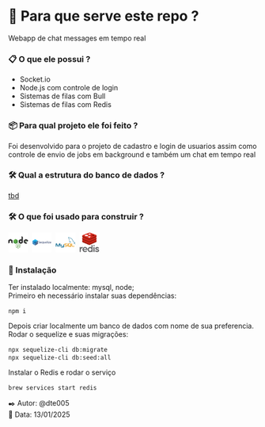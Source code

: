 <h1> 🚀 Para que serve este repo ?</h1>
<p>Webapp de chat messages em tempo real</p>

<h3> 📋 O que ele possui ?</h3>
<ul>
 <li>Socket.io</li>
 <li>Node.js com controle de login</li>
 <li>Sistemas de filas com Bull</li>
 <li>Sistemas de filas com Redis</li>
</ul>

<h3> 📦 Para qual projeto ele foi feito ?</h3>
<p>Foi desenvolvido para o projeto de cadastro e login de usuarios assim como controle de envio de jobs em background e também um chat em tempo real</p>

<h3> 🛠️ Qual a estrutura do banco de dados ?</h3>

<a href="">tbd</a>

<h3> 🛠️ O que foi usado para construir ?</h3>
<div>
  <img src="https://github.com/devicons/devicon/blob/master/icons/nodejs/nodejs-original-wordmark.svg" title="Node.Js" alt="Nodejs" width="40" height="40"/>&nbsp;
  <img src="https://github.com/devicons/devicon/blob/master/icons/sequelize/sequelize-original-wordmark.svg" title="Sequelize" alt="Sequelize" width="40" height="40"/>&nbsp;
  <img src="https://github.com/devicons/devicon/blob/master/icons/mysql/mysql-original-wordmark.svg" title="Mysql" alt="Mysql" width="40" height="40"/>&nbsp;
  <img src="https://github.com/devicons/devicon/blob/master/icons/redis/redis-original-wordmark.svg"title="Redis" alt="Redis" width="40" height="40"
</div>

<h3> 🔧 Instalação</h3>
Ter instalado localmente: mysql, node;
<br>
Primeiro eh necessário instalar suas dependências:

```
npm i
```

Depois criar localmente um banco de dados com nome de sua preferencia.
<br>
Rodar o sequelize e suas migrações:

```
npx sequelize-cli db:migrate
npx sequelize-cli db:seed:all
```

Instalar o Redis e rodar o serviço
```
brew services start redis 
```

✒️ Autor: @dte005
</br>
📄 Data: 13/01/2025
